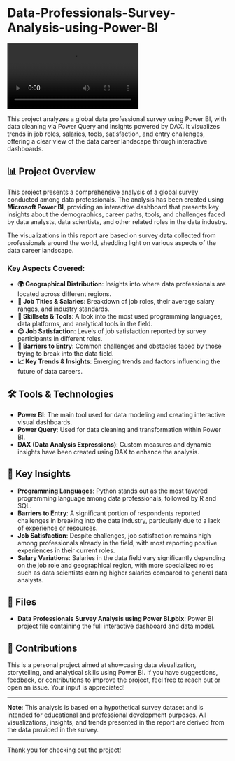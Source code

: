 # Data-Professionals-Survey-Analysis-using-Power-BI

![](https://github.com/YashwanthKumaran/Data-Professionals-Survey-Analysis-using-Power-BI/blob/main/Project%20video.mp4)

This project analyzes a global data professional survey using Power BI, with data cleaning via Power Query and insights powered by DAX. It visualizes trends in job roles, salaries, tools, satisfaction, and entry challenges, offering a clear view of the data career landscape through interactive dashboards.

## 📊 Project Overview

This project presents a comprehensive analysis of a global survey conducted among data professionals. The analysis has been created using **Microsoft Power BI**, providing an interactive dashboard that presents key insights about the demographics, career paths, tools, and challenges faced by data analysts, data scientists, and other related roles in the data industry.

The visualizations in this report are based on survey data collected from professionals around the world, shedding light on various aspects of the data career landscape.

### Key Aspects Covered:
- **🌍 Geographical Distribution**: Insights into where data professionals are located across different regions.
- **💼 Job Titles & Salaries**: Breakdown of job roles, their average salary ranges, and industry standards.
- **🧠 Skillsets & Tools**: A look into the most used programming languages, data platforms, and analytical tools in the field.
- **😊 Job Satisfaction**: Levels of job satisfaction reported by survey participants in different roles.
- **🚪 Barriers to Entry**: Common challenges and obstacles faced by those trying to break into the data field.
- **📈 Key Trends & Insights**: Emerging trends and factors influencing the future of data careers.

## 🛠️ Tools & Technologies

- **Power BI**: The main tool used for data modeling and creating interactive visual dashboards.
- **Power Query**: Used for data cleaning and transformation within Power BI.
- **DAX (Data Analysis Expressions)**: Custom measures and dynamic insights have been created using DAX to enhance the analysis.

## 🎯 Key Insights

- **Programming Languages**: Python stands out as the most favored programming language among data professionals, followed by R and SQL.
- **Barriers to Entry**: A significant portion of respondents reported challenges in breaking into the data industry, particularly due to a lack of experience or resources.
- **Job Satisfaction**: Despite challenges, job satisfaction remains high among professionals already in the field, with most reporting positive experiences in their current roles.
- **Salary Variations**: Salaries in the data field vary significantly depending on the job role and geographical region, with more specialized roles such as data scientists earning higher salaries compared to general data analysts.

## 📁 Files

- **Data Professionals Survey Analysis using Power BI.pbix**: Power BI project file containing the full interactive dashboard and data model.

   
## 🤝 Contributions

This is a personal project aimed at showcasing data visualization, storytelling, and analytical skills using Power BI. If you have suggestions, feedback, or contributions to improve the project, feel free to reach out or open an issue. Your input is appreciated!

---

**Note**: This analysis is based on a hypothetical survey dataset and is intended for educational and professional development purposes. All visualizations, insights, and trends presented in the report are derived from the data provided in the survey.

---

Thank you for checking out the project!
